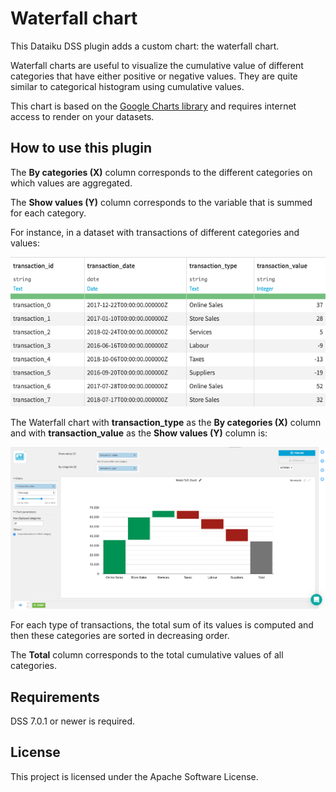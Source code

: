# Waterfall chart

This Dataiku DSS plugin adds a custom chart: the waterfall chart.

Waterfall charts are useful to visualize the cumulative value of different categories that have either positive or negative values. They are quite similar to categorical histogram using cumulative values.

This chart is based on the [Google Charts library](https://developers.google.com/chart/) and requires internet access to render on your datasets.

## How to use this plugin

The **By categories (X)** column corresponds to the different categories on which values are aggregated.


The **Show values (Y)** column corresponds to the variable that is summed for each category. 


For instance, in a dataset with transactions of different categories and values:

![](resource/img-doc/waterfall-chart-doc-data.png)

The Waterfall chart with **transaction_type** as the **By categories (X)** column and with **transaction_value** as the **Show values (Y)** column is:

![](resource/img-doc/waterfall-chart-doc-chart.png)

For each type of transactions, the total sum of its values is computed and then these categories are sorted in decreasing order.

The **Total** column corresponds to the total cumulative values of all categories.

## Requirements

DSS 7.0.1 or newer is required.

## License
This project is licensed under the Apache Software License.


